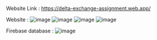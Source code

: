 Website Link : https://delta-exchange-assignment.web.app/


Website : 
![image](https://github.com/aayushchauhan17/deltaExchange/assets/71113988/6e7606e4-5524-409d-81bc-735007d65deb)
![image](https://github.com/aayushchauhan17/deltaExchange/assets/71113988/08c98bdd-80da-409a-a0ad-c73b22de1cd7)
![image](https://github.com/aayushchauhan17/deltaExchange/assets/71113988/20607087-bafe-434e-80be-66ee8e246045)
![image](https://github.com/aayushchauhan17/deltaExchange/assets/71113988/2e9d1b8d-7437-40cd-8cb6-a6ea0d72c908)

Firebase database : 
![image](https://github.com/aayushchauhan17/deltaExchange/assets/71113988/c2e63717-5d7d-4fe2-9bf9-6eebae5ed40b)



